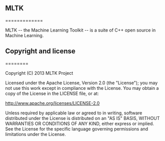 ## MLTK 
=============

MLTK -- the Machine Learning Toolkit -- is a suite of C++ open source in Machine Learning.

## Copyright and license 
========

Copyright (C) 2013 MLTK Project

Licensed under the Apache License, Version 2.0 (the "License");
you may not use this work except in compliance with the License.
You may obtain a copy of the License in the LICENSE file, or at:

   http://www.apache.org/licenses/LICENSE-2.0

Unless required by applicable law or agreed to in writing, software
distributed under the License is distributed on an "AS IS" BASIS,
WITHOUT WARRANTIES OR CONDITIONS OF ANY KIND, either express or implied.
See the License for the specific language governing permissions and
limitations under the License.
